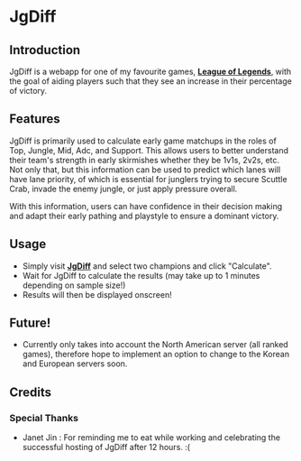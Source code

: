 # JgDiff

## Introduction ##
JgDiff is a webapp for one of my favourite games, 
[**League of Legends**](https://na.leagueoflegends.com/en-us/), with the goal of
aiding players such that they see an increase in their percentage of victory.

## Features ##
JgDiff is primarily used to calculate early game matchups in the roles of Top, Jungle,
Mid, Adc, and Support. This allows users to better understand their team's strength in
early skirmishes whether they be 1v1s, 2v2s, etc. Not only that, but this information
can be used to predict which lanes will have lane priority, of which is essential for
junglers trying to secure Scuttle Crab, invade the enemy jungle, or just apply
pressure overall.

With this information, users can have confidence in their decision making and adapt
their early pathing and playstyle to ensure a dominant victory.

## Usage ##
* Simply visit [**JgDiff**](http://branduong.pythonanywhere.com/champselect/) and select two champions and click "Calculate".
* Wait for JgDiff to calculate the results (may take up to 1 minutes depending on sample size!)
* Results will then be displayed onscreen!

## Future! ##
* Currently only takes into account the North American server (all ranked games), therefore hope to implement an option to change to the 
Korean and European servers soon.

## Credits ##
### Special Thanks ###
  * Janet Jin : For reminding me to eat while working and celebrating the successful hosting of JgDiff after 12 hours. :(